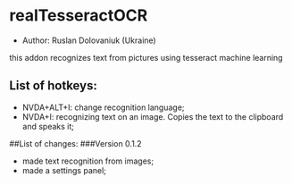 # realTesseractOCR

* Author: Ruslan Dolovaniuk (Ukraine)


this addon recognizes text from pictures using tesseract machine learning

## List of hotkeys:
* NVDA+ALT+I: change recognition language;
* NVDA+I: recognizing text on an image. Copies the text to the clipboard and speaks it;

##List of changes:
###Version 0.1.2
* made text recognition from images;
* made a settings panel;
